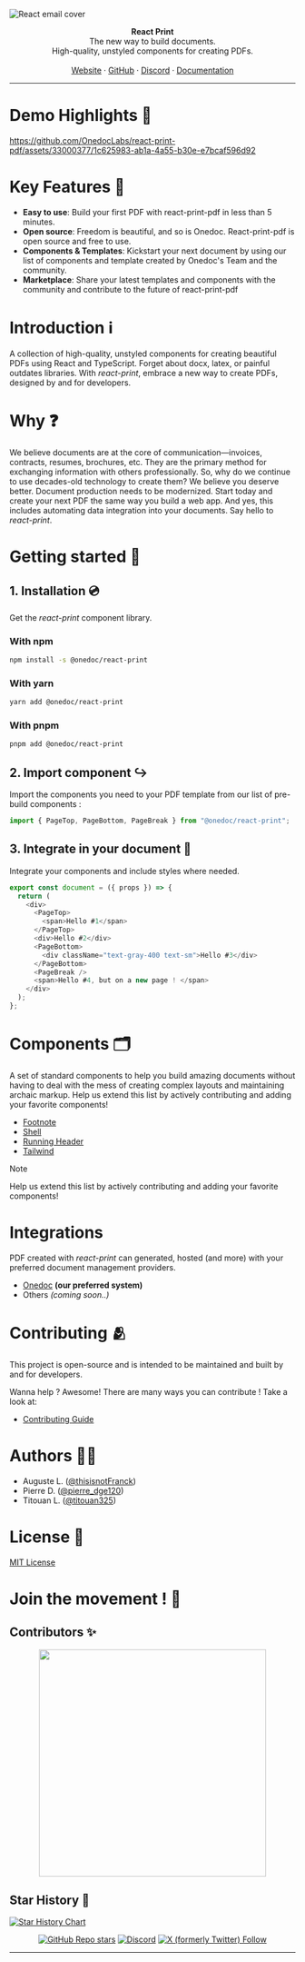 ![React email cover](https://pbs.twimg.com/profile_banners/1733139456645795840/1705969228/1500x500)

<div align="center"><strong>React Print</strong></div>
<div align="center">The new way to build documents.<br />High-quality, unstyled components for creating PDFs.</div>
<br />
<div align="center">
<a href="https://www.onedoclabs.com/">Website</a>
<span> · </span>
<a href="https://github.com/OnedocLabs/react-print">GitHub</a>
<span> · </span>
<a href="https://discord.com/invite/uRJE6e2rgr">Discord</a>
<span> · </span>
<a href="https://react.onedoclabs.com">Documentation</a>
</div>


---
# Demo Highlights 🎥

https://github.com/OnedocLabs/react-print-pdf/assets/33000377/1c625983-ab1a-4a55-b30e-e7bcaf596d92

# Key Features 🎯
* **Easy to use**: Build your first PDF with react-print-pdf in less than 5 minutes.
* **Open source**: Freedom is beautiful, and so is Onedoc. React-print-pdf is open source and free to use.
* **Components & Templates**: Kickstart your next document by using our list of components and template created by Onedoc's Team and the community.
* **Marketplace**: Share your latest templates and components with the community and contribute to the future of react-print-pdf 

# Introduction ℹ️

A collection of high-quality, unstyled components for creating beautiful PDFs using React and TypeScript. Forget about docx, latex, or painful outdates libraries. With _react-print_, embrace a new way to create PDFs, designed by and for developers.

# Why ❓

We believe documents are at the core of communication—invoices, contracts, resumes, brochures, etc. They are the primary method for exchanging information with others professionally. So, why do we continue to use decades-old technology to create them? We believe you deserve better. Document production needs to be modernized. Start today and create your next PDF the same way you build a web app. And yes, this includes automating data integration into your documents. Say hello to _react-print_.

# Getting started 🚀

## 1. Installation 💿

Get the _react-print_ component library.

### With npm

```sh npm
npm install -s @onedoc/react-print
```

### With yarn

```sh yarn
yarn add @onedoc/react-print
```

### With pnpm

```sh pnpm
pnpm add @onedoc/react-print
```

## 2. Import component ↪️

Import the components you need to your PDF template from our list of pre-build components :

```javascript
import { PageTop, PageBottom, PageBreak } from "@onedoc/react-print";
```

## 3. Integrate in your document 📄

Integrate your components and include styles where needed.

```javascript
export const document = ({ props }) => {
  return (
    <div>
      <PageTop>
        <span>Hello #1</span>
      </PageTop>
      <div>Hello #2</div>
      <PageBottom>
        <div className="text-gray-400 text-sm">Hello #3</div>
      </PageBottom>
      <PageBreak />
      <span>Hello #4, but on a new page ! </span>
    </div>
  );
};
```

# Components 🗂️

A set of standard components to help you build amazing documents without having to deal with the mess of creating complex layouts and maintaining archaic markup. Help us extend this list by actively contributing and adding your favorite components!

- [Footnote](https://github.com/OnedocLabs/react-print/tree/main/src/Footnote)
- [Shell](https://github.com/OnedocLabs/react-print/tree/main/src/Shell)
- [Running Header](https://github.com/OnedocLabs/react-print/tree/main/src/RunningHeader)
- [Tailwind](https://github.com/OnedocLabs/react-print/tree/main/src/Tailwind)

> [!NOTE]
> Help us extend this list by actively contributing and adding your favorite components!

# Integrations

PDF created with _react-print_ can generated, hosted (and more) with your preferred document management providers.

- [Onedoc](https://app.onedoclabs.com/login) **(our preferred system)**
- Others _(coming soon..)_

# Contributing 🫂

This project is open-source and is intended to be maintained and built by and for developers. </br>

Wanna help ? Awesome! There are many ways you can contribute ! Take a look at:

- [Contributing Guide](www.google.com)

# Authors 🧑‍💻

- Auguste L. ([@thisisnotFranck](https://twitter.com/thisisnotfranck))
- Pierre D. ([@pierre_dge120](https://twitter.com/pedro_dge120))
- Titouan L. ([@titouan325](https://twitter.com/titouan325))

# License 📜

[MIT License](https://github.com/OnedocLabs/react-print/blob/main/LICENSE.md)

# Join the movement ! 🚀

## Contributors ✨

<p align="center">
    <a href="https://github.com/Onedoclabs/react-print/graphs/contributors">
        <img src="https://contrib.rocks/image?repo=onedoclabs/react-print&max=100&columns=10" width="400"/></a>
</p>

## Star History 🌟

<a href="https://star-history.com/#Onedoclabs/react-print&Date">
  <picture>
    <source media="(prefers-color-scheme: dark)" srcset="https://api.star-history.com/svg?repos=Onedoclabs/react-print&type=Date&theme=dark" />
    <source media="(prefers-color-scheme: light)" srcset="https://api.star-history.com/svg?repos=Onedoclabs/react-print&type=Date" />
    <img alt="Star History Chart" src="https://api.star-history.com/svg?repos=Onedoclabs/react-print&type=Date" />
  </picture>
</a>

<div class="title-block" style="text-align: center;" align="center">

[![GitHub Repo stars](https://img.shields.io/github/stars/Onedoclabs/react-print)](https://github.com/OnedocLabs/react-print)
[![Discord](https://img.shields.io/discord/1182321379081736192?label=&logo=discord&logoColor=ffffff&color=7389D8&labelColor=6A7EC2)](https://discord.gg/uRJE6e2rgr)
[![X (formerly Twitter) Follow](https://img.shields.io/twitter/follow/Onedoclabs)](https://twitter.com/Onedoclabs)

</div>

---
